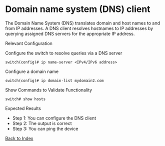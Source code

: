 # Domain name system (DNS) client

The Domain Name System (DNS) translates domain and host names to and from IP addresses. A DNS client resolves hostnames to IP addresses by querying assigned DNS servers for the appropriate IP address.

Relevant Configuration

Configure the switch to resolve queries via a DNS server

```
switch(config)# ip name-server <IPv4/IPv6 address>
```

Configure a domain name

```
switch(config)# ip domain-list mydomain2.com
```

Show Commands to Validate Functionality

```
switch# show hosts
```

Expected Results

* Step 1: You can configure the DNS client
* Step 2: The output is correct
* Step 3: You can ping the device

[Back to Index](../index.md)